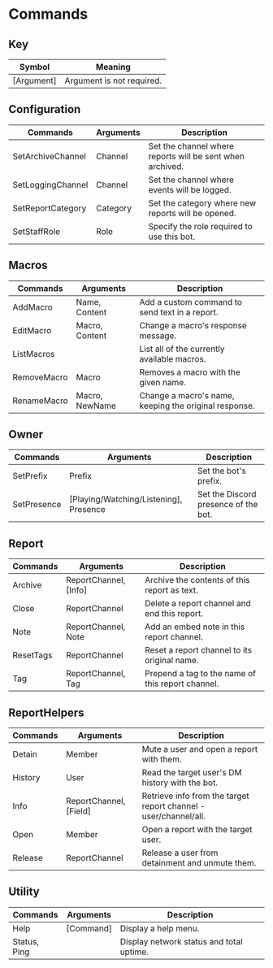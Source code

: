 # Commands

## Key 
| Symbol      | Meaning                        |
| ----------- | ------------------------------ |
| [Argument]  | Argument is not required.      |

## Configuration
| Commands          | Arguments | Description                                               |
| ----------------- | --------- | --------------------------------------------------------- |
| SetArchiveChannel | Channel   | Set the channel where reports will be sent when archived. |
| SetLoggingChannel | Channel   | Set the channel where events will be logged.              |
| SetReportCategory | Category  | Set the category where new reports will be opened.        |
| SetStaffRole      | Role      | Specify the role required to use this bot.                |

## Macros
| Commands    | Arguments      | Description                                           |
| ----------- | -------------- | ----------------------------------------------------- |
| AddMacro    | Name, Content  | Add a custom command to send text in a report.        |
| EditMacro   | Macro, Content | Change a macro's response message.                    |
| ListMacros  |                | List all of the currently available macros.           |
| RemoveMacro | Macro          | Removes a macro with the given name.                  |
| RenameMacro | Macro, NewName | Change a macro's name, keeping the original response. |

## Owner
| Commands    | Arguments                              | Description                          |
| ----------- | -------------------------------------- | ------------------------------------ |
| SetPrefix   | Prefix                                 | Set the bot's prefix.                |
| SetPresence | [Playing/Watching/Listening], Presence | Set the Discord presence of the bot. |

## Report
| Commands  | Arguments             | Description                                       |
| --------- | --------------------- | ------------------------------------------------- |
| Archive   | ReportChannel, [Info] | Archive the contents of this report as text.      |
| Close     | ReportChannel         | Delete a report channel and end this report.      |
| Note      | ReportChannel, Note   | Add an embed note in this report channel.         |
| ResetTags | ReportChannel         | Reset a report channel to its original name.      |
| Tag       | ReportChannel, Tag    | Prepend a tag to the name of this report channel. |

## ReportHelpers
| Commands | Arguments              | Description                                                      |
| -------- | ---------------------- | ---------------------------------------------------------------- |
| Detain   | Member                 | Mute a user and open a report with them.                         |
| History  | User                   | Read the target user's DM history with the bot.                  |
| Info     | ReportChannel, [Field] | Retrieve info from the target report channel - user/channel/all. |
| Open     | Member                 | Open a report with the target user.                              |
| Release  | ReportChannel          | Release a user from detainment and unmute them.                  |

## Utility
| Commands     | Arguments | Description                              |
| ------------ | --------- | ---------------------------------------- |
| Help         | [Command] | Display a help menu.                     |
| Status, Ping |           | Display network status and total uptime. |


